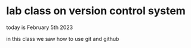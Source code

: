 # lab class on version control system

today is February 5th 2023

in this class we saw how to use git and github